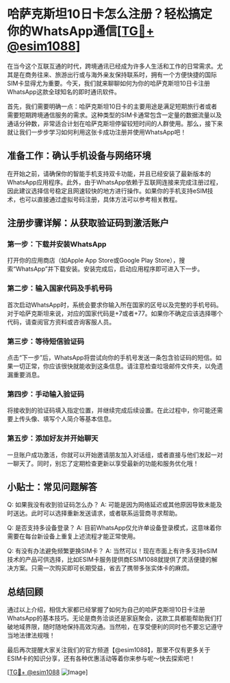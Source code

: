# 哈萨克斯坦10日卡怎么注册？轻松搞定你的WhatsApp通信[[TG💪+ @esim1088](https://t.me/s/esim1088)]

在当今这个互联互通的时代，跨境通讯已经成为许多人生活和工作的日常需求。尤其是在商务往来、旅游出行或与海外亲友保持联系时，拥有一个方便快捷的国际SIM卡显得尤为重要。今天，我们就来聊聊如何为你的哈萨克斯坦10日卡注册WhatsApp这款全球知名的即时通讯软件。

首先，我们需要明确一点：哈萨克斯坦10日卡的主要用途是满足短期旅行者或者需要短期跨境通信服务的需求。这种类型的SIM卡通常包含一定量的数据流量以及通话分钟数，非常适合计划在哈萨克斯坦停留较短时间的人群使用。那么，接下来就让我们一步步学习如何利用这张卡成功注册并使用WhatsApp吧！

## 准备工作：确认手机设备与网络环境

在开始之前，请确保你的智能手机支持双卡功能，并且已经安装了最新版本的WhatsApp应用程序。此外，由于WhatsApp依赖于互联网连接来完成注册过程，因此建议选择信号稳定且网速较快的地方进行操作。如果你的手机支持eSIM技术，也可以直接通过虚拟号码注册，具体方法可以参考相关教程。

## 注册步骤详解：从获取验证码到激活账户

### 第一步：下载并安装WhatsApp
打开你的应用商店（如Apple App Store或Google Play Store），搜索“WhatsApp”并下载安装。安装完成后，启动应用程序即可进入下一步。

### 第二步：输入国家代码及手机号码
首次启动WhatsApp时，系统会要求你输入所在国家的区号以及完整的手机号码。对于哈萨克斯坦来说，对应的国家代码是+7或者+77。如果你不确定应该选择哪个代码，请查阅官方资料或咨询客服人员。

### 第三步：等待短信验证码
点击“下一步”后，WhatsApp将尝试向你的手机号发送一条包含验证码的短信。如果一切正常，你应该很快就能收到这条信息。请注意检查垃圾邮件文件夹，以免遗漏重要消息。

### 第四步：手动输入验证码
将接收到的验证码填入指定位置，并继续完成后续设置。在此过程中，你可能还需要上传头像、填写个人简介等基本信息。

### 第五步：添加好友并开始聊天
一旦账户成功激活，你就可以开始邀请朋友加入对话组，或者直接与他们发起一对一聊天了。同时，别忘了定期检查更新以享受最新的功能和服务优化哦！

## 小贴士：常见问题解答

Q: 如果我没有收到验证码怎么办？
A: 可能是因为网络延迟或其他原因导致未能及时送达。此时可以选择重新发送请求，或者联系运营商寻求帮助。

Q: 是否支持多设备登录？
A: 目前WhatsApp仅允许单设备登录模式，这意味着你需要在每台新设备上重复上述流程才能正常使用。

Q: 有没有办法避免频繁更换SIM卡？
A: 当然可以！现在市面上有许多支持eSIM技术的产品可供选择，比如ESIM卡服务提供商ESIM1088就提供了灵活便捷的解决方案。只需一次购买即可长期受益，省去了携带多张实体卡的麻烦。

## 总结回顾

通过以上介绍，相信大家都已经掌握了如何为自己的哈萨克斯坦10日卡注册WhatsApp的基本技巧。无论是商务洽谈还是家庭聚会，这款工具都能帮助我们打破地域界限，随时随地保持高效沟通。当然啦，在享受便利的同时也不要忘记遵守当地法律法规哦！

最后再次提醒大家关注我们的官方频道【@esim1088】，那里不仅有更多关于ESIM卡的知识分享，还有各种优惠活动等着你来参与呢～快去探索吧！

[[TG💪+ @esim1088](https://t.me/s/esim1088) ![Image](https://i.postimg.cc/4NQfJmqS/Snipaste-2025-05-13-00-14-12.png)]